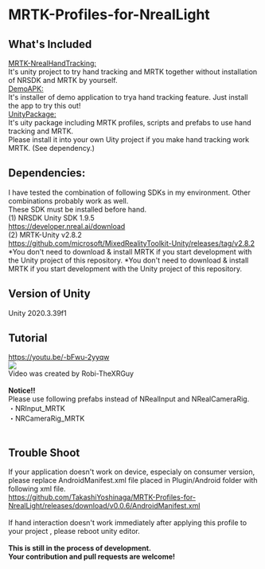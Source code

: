 # MRTK-Profiles-for-NrealLight

## What's Included
<u>MRTK-NrealHandTracking:</u> <br>
It's unity project to try hand tracking and MRTK together without installation of NRSDK and MRTK by yourself. <br>
<u>DemoAPK:</u> <br>
It's installer of demo application to trya hand tracking feature. Just install the app to try this out! <br>
<u>UnityPackage:</u> <br>
It's uity package including MRTK profiles, scripts and prefabs to use hand tracking and MRTK. <br>
Please install it into your own Uity project if you make hand tracking work MRTK. (See dependency.)<br>

## Dependencies:
I have tested the combination of following SDKs in my environment. Other combinations probably work as well.<br>
These SDK must be installed before hand.<br>
(1) NRSDK Unity SDK 1.9.5<br>
https://developer.nreal.ai/download
<br>
(2) MRTK-Unity v2.8.2<br>
https://github.com/microsoft/MixedRealityToolkit-Unity/releases/tag/v2.8.2
<br>
*You don't need to download & install MRTK if you start development with the Unity project of this repository.
*You don't need to download & install MRTK if you start development with the Unity project of this repository.
<br>
## Version of Unity
Unity 2020.3.39f1
<br>
## Tutorial
https://youtu.be/-bFwu-2yyqw
<br>
[![](https://img.youtube.com/vi/-bFwu-2yyqw/0.jpg)](https://www.youtube.com/watch?v=-bFwu-2yyqw)
<br>Video was created by Robi-TheXRGuy
<br>
<br>
<b>Notice!!</b><br>
Please use following prefabs instead of NRealInput and NRealCameraRig.<br>
・NRInput_MRTK<br>
・NRCameraRig_MRTK<br>
<br>
## Trouble Shoot
If your application doesn't work on device, especialy on consumer version, please replace AndroidManifest.xml file placed in Plugin/Android folder with following xml file.<br>
https://github.com/TakashiYoshinaga/MRTK-Profiles-for-NrealLight/releases/download/v0.0.6/AndroidManifest.xml
<br><br>
If hand interaction doesn't work immediately after applying this profile to your project , please reboot unity editor.
<br>
<br>
<b>This is still in the process of development. <br>
Your contribution and pull requests are welcome!</b>
